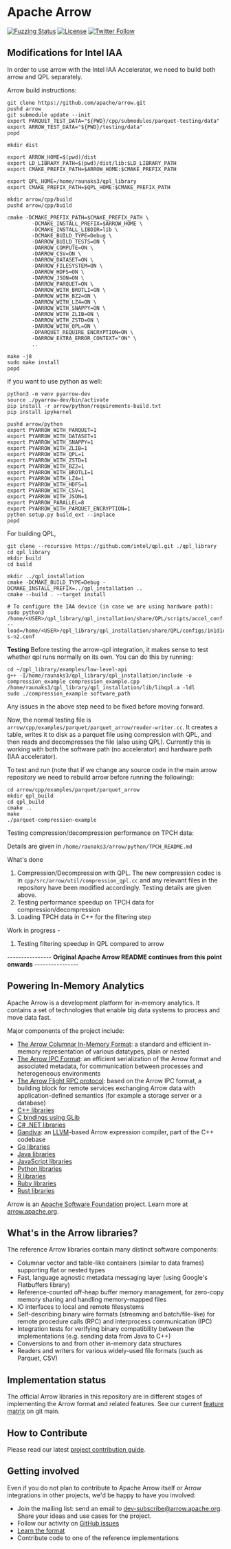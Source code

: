 <!---
  Licensed to the Apache Software Foundation (ASF) under one
  or more contributor license agreements.  See the NOTICE file
  distributed with this work for additional information
  regarding copyright ownership.  The ASF licenses this file
  to you under the Apache License, Version 2.0 (the
  "License"); you may not use this file except in compliance
  with the License.  You may obtain a copy of the License at

    http://www.apache.org/licenses/LICENSE-2.0

  Unless required by applicable law or agreed to in writing,
  software distributed under the License is distributed on an
  "AS IS" BASIS, WITHOUT WARRANTIES OR CONDITIONS OF ANY
  KIND, either express or implied.  See the License for the
  specific language governing permissions and limitations
  under the License.
-->

# Apache Arrow

[![Fuzzing Status](https://oss-fuzz-build-logs.storage.googleapis.com/badges/arrow.svg)](https://bugs.chromium.org/p/oss-fuzz/issues/list?sort=-opened&can=1&q=proj:arrow)
[![License](http://img.shields.io/:license-Apache%202-blue.svg)](https://github.com/apache/arrow/blob/main/LICENSE.txt)
[![Twitter Follow](https://img.shields.io/twitter/follow/apachearrow.svg?style=social&label=Follow)](https://twitter.com/apachearrow)


## Modifications for Intel IAA

In order to use arrow with the Intel IAA Accelerator, we need to build both arrow and QPL separately.

Arrow build instructions:
```
git clone https://github.com/apache/arrow.git
pushd arrow
git submodule update --init
export PARQUET_TEST_DATA="${PWD}/cpp/submodules/parquet-testing/data"
export ARROW_TEST_DATA="${PWD}/testing/data"
popd

mkdir dist

export ARROW_HOME=$(pwd)/dist
export LD_LIBRARY_PATH=$(pwd)/dist/lib:$LD_LIBRARY_PATH
export CMAKE_PREFIX_PATH=$ARROW_HOME:$CMAKE_PREFIX_PATH

export QPL_HOME=/home/raunaks3/qpl_library
export CMAKE_PREFIX_PATH=$QPL_HOME:$CMAKE_PREFIX_PATH

mkdir arrow/cpp/build
pushd arrow/cpp/build

cmake -DCMAKE_PREFIX_PATH=$CMAKE_PREFIX_PATH \
        -DCMAKE_INSTALL_PREFIX=$ARROW_HOME \
        -DCMAKE_INSTALL_LIBDIR=lib \
        -DCMAKE_BUILD_TYPE=Debug \
        -DARROW_BUILD_TESTS=ON \
        -DARROW_COMPUTE=ON \
        -DARROW_CSV=ON \
        -DARROW_DATASET=ON \
        -DARROW_FILESYSTEM=ON \
        -DARROW_HDFS=ON \
        -DARROW_JSON=ON \
        -DARROW_PARQUET=ON \
        -DARROW_WITH_BROTLI=ON \
        -DARROW_WITH_BZ2=ON \
        -DARROW_WITH_LZ4=ON \
        -DARROW_WITH_SNAPPY=ON \
        -DARROW_WITH_ZLIB=ON \
        -DARROW_WITH_ZSTD=ON \
        -DARROW_WITH_QPL=ON \
        -DPARQUET_REQUIRE_ENCRYPTION=ON \
        -DARROW_EXTRA_ERROR_CONTEXT="ON" \
        ..

make -j8
sudo make install
popd
```

If you want to use python as well:

```
python3 -m venv pyarrow-dev
source ./pyarrow-dev/bin/activate
pip install -r arrow/python/requirements-build.txt
pip install ipykernel

pushd arrow/python
export PYARROW_WITH_PARQUET=1
export PYARROW_WITH_DATASET=1
export PYARROW_WITH_SNAPPY=1
export PYARROW_WITH_ZLIB=1
export PYARROW_WITH_QPL=1
export PYARROW_WITH_ZSTD=1
export PYARROW_WITH_BZ2=1
export PYARROW_WITH_BROTLI=1
export PYARROW_WITH_LZ4=1
export PYARROW_WITH_HDFS=1
export PYARROW_WITH_CSV=1
export PYARROW_WITH_JSON=1
export PYARROW_PARALLEL=8
export PYARROW_WITH_PARQUET_ENCRYPTION=1
python setup.py build_ext --inplace
popd

```

For building QPL,
```
git clone --recursive https://github.com/intel/qpl.git ./qpl_library
cd qpl_library
mkdir build
cd build

mkdir ../qpl_installation
cmake -DCMAKE_BUILD_TYPE=Debug -DCMAKE_INSTALL_PREFIX=../qpl_installation ..
cmake --build . --target install

# To configure the IAA device (in case we are using hardware path):
sudo python3 /home/<USER>/qpl_library/qpl_installation/share/QPL/scripts/accel_conf.py --load=/home/<USER>/qpl_library/qpl_installation/share/QPL/configs/1n1d1e1w-s-n2.conf
```

**Testing**
Before testing the arrow-qpl integration, it makes sense to test whether qpl runs normally on its own. You can do this by running:
```
cd ~/qpl_library/examples/low-level-api
g++ -I/home/raunaks3/qpl_library/qpl_installation/include -o compression_example compression_example.cpp /home/raunaks3/qpl_library/qpl_installation/lib/libqpl.a -ldl
sudo ./compression_example software_path
```
Any issues in the above step need to be fixed before moving forward.

Now, the normal testing file is `arrow/cpp/examples/parquet/parquet_arrow/reader-writer.cc`.
It creates a table, writes it to disk as a parquet file using compression with QPL, and then reads and decompresses the file (also using QPL). Currently this is working with both the software path (no accelerator) and hardware path (IAA accelerator).

To test and run (note that if we change any source code in the main arrow repository we need to rebuild arrow before running the following):
```
cd arrow/cpp/examples/parquet/parquet_arrow
mkdir qpl_build
cd qpl_build
cmake ..
make
./parquet-compression-example
```

Testing compression/decompression performance on TPCH data:

Details are given in `/home/raunaks3/arrow/python/TPCH_README.md`

What's done
1. Compression/Decompression with QPL. The new compression codec is in `cpp/src/arrow/util/compression_qpl.cc` and any relevant files in the repository have been modified accordingly. Testing details are given above.
2. Testing performance speedup on TPCH data for compression/decompression
3. Loading TPCH data in C++ for the filtering step

Work in progress - 
1. Testing filtering speedup in QPL compared to arrow

---------------- **Original Apache Arrow README continues from this point onwards** ----------------

## Powering In-Memory Analytics

Apache Arrow is a development platform for in-memory analytics. It contains a
set of technologies that enable big data systems to process and move data fast.

Major components of the project include:

 - [The Arrow Columnar In-Memory Format](https://arrow.apache.org/docs/dev/format/Columnar.html):
   a standard and efficient in-memory representation of various datatypes, plain or nested
 - [The Arrow IPC Format](https://arrow.apache.org/docs/dev/format/Columnar.html#serialization-and-interprocess-communication-ipc):
   an efficient serialization of the Arrow format and associated metadata,
   for communication between processes and heterogeneous environments
 - [The Arrow Flight RPC protocol](https://github.com/apache/arrow/tree/main/format/Flight.proto):
   based on the Arrow IPC format, a building block for remote services exchanging
   Arrow data with application-defined semantics (for example a storage server or a database)
 - [C++ libraries](https://github.com/apache/arrow/tree/main/cpp)
 - [C bindings using GLib](https://github.com/apache/arrow/tree/main/c_glib)
 - [C# .NET libraries](https://github.com/apache/arrow/tree/main/csharp)
 - [Gandiva](https://github.com/apache/arrow/tree/main/cpp/src/gandiva):
   an [LLVM](https://llvm.org)-based Arrow expression compiler, part of the C++ codebase
 - [Go libraries](https://github.com/apache/arrow/tree/main/go)
 - [Java libraries](https://github.com/apache/arrow/tree/main/java)
 - [JavaScript libraries](https://github.com/apache/arrow/tree/main/js)
 - [Python libraries](https://github.com/apache/arrow/tree/main/python)
 - [R libraries](https://github.com/apache/arrow/tree/main/r)
 - [Ruby libraries](https://github.com/apache/arrow/tree/main/ruby)
 - [Rust libraries](https://github.com/apache/arrow-rs)

Arrow is an [Apache Software Foundation](https://www.apache.org) project. Learn more at
[arrow.apache.org](https://arrow.apache.org).

## What's in the Arrow libraries?

The reference Arrow libraries contain many distinct software components:

- Columnar vector and table-like containers (similar to data frames) supporting
  flat or nested types
- Fast, language agnostic metadata messaging layer (using Google's Flatbuffers
  library)
- Reference-counted off-heap buffer memory management, for zero-copy memory
  sharing and handling memory-mapped files
- IO interfaces to local and remote filesystems
- Self-describing binary wire formats (streaming and batch/file-like) for
  remote procedure calls (RPC) and interprocess communication (IPC)
- Integration tests for verifying binary compatibility between the
  implementations (e.g. sending data from Java to C++)
- Conversions to and from other in-memory data structures
- Readers and writers for various widely-used file formats (such as Parquet, CSV)

## Implementation status

The official Arrow libraries in this repository are in different stages of
implementing the Arrow format and related features.  See our current
[feature matrix](https://arrow.apache.org/docs/dev/status.html)
on git main.

## How to Contribute

Please read our latest [project contribution guide][5].

## Getting involved

Even if you do not plan to contribute to Apache Arrow itself or Arrow
integrations in other projects, we'd be happy to have you involved:

- Join the mailing list: send an email to
  [dev-subscribe@arrow.apache.org][1]. Share your ideas and use cases for the
  project.
- Follow our activity on [GitHub issues][3]
- [Learn the format][2]
- Contribute code to one of the reference implementations

[1]: mailto:dev-subscribe@arrow.apache.org
[2]: https://github.com/apache/arrow/tree/main/format
[3]: https://github.com/apache/arrow/issues
[4]: https://github.com/apache/arrow
[5]: https://arrow.apache.org/docs/dev/developers/contributing.html
